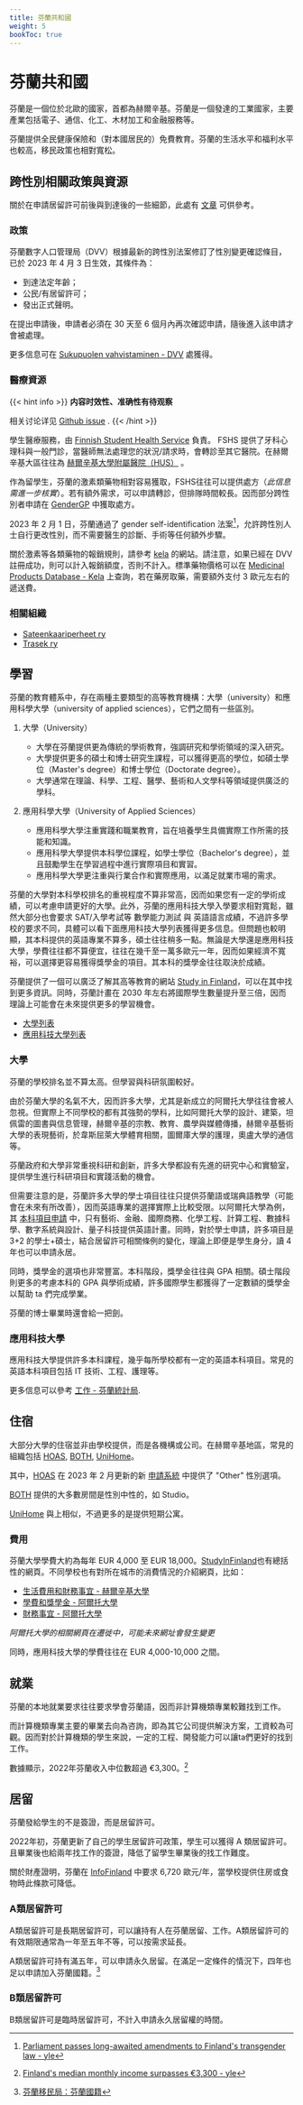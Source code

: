 ```yaml
---
title: 芬蘭共和國
weight: 5
bookToc: true
---
```


# 芬蘭共和國

芬蘭是一個位於北歐的國家，首都為赫爾辛基。芬蘭是一個發達的工業國家，主要產業包括電子、通信、化工、木材加工和金融服務等。

芬蘭提供全民健康保險和（對本國居民的）免費教育。芬蘭的生活水平和福利水平也較高，移民政策也相對寬松。

## 跨性別相關政策與資源

關於在申請居留許可前後與到達後的一些細節，此處有 [文章](/zh-hant/posts/starter-package-finland/) 可供參考。

### 政策

芬蘭數字人口管理局（DVV）根據最新的跨性別法案修訂了性別變更確認條目，已於 2023 年 4 月 3 日生效，其條件為：

- 到達法定年齡；
- 公民/有居留許可；
- 發出正式聲明。

在提出申請後，申請者必須在 30 天至 6 個月內再次確認申請，隨後進入該申請才會被處理。

更多信息可在 [Sukupuolen vahvistaminen - DVV](https://dvv.fi/sukupuolen-vahvistaminen) 處獲得。

### 醫療資源

{{< hint info >}}
**内容时效性、准确性有待观察**

相关讨论详见 [Github issue](https://github.com/one-among-us/TransAcademicUniGuide/issues/2) .
{{< /hint >}}

學生醫療服務，由 [Finnish Student Health Service](https://www.yths.fi/en/frontpage/) 負責。 FSHS 提供了牙科心理科與一般門診，當醫師無法處理您的狀況/請求時，會轉診至其它醫院。在赫爾辛基大區往往為 [赫爾辛基大學附屬醫院（HUS）](https://www.hus.fi/en) 。

作為留學生，芬蘭的激素類藥物相對容易獲取，FSHS往往可以提供處方（*此信息需進一步核實*）。若有額外需求，可以申請轉診，但排隊時間較長。因而部分跨性別者申請在 [GenderGP](../#gendergp) 中獲取處方。

2023 年 2 月 1 日，芬蘭通過了 gender self-identification 法案[^3]，允許跨性別人士自行更改性別，而不需要醫生的診斷、手術等任何額外步驟。

關於激素等各類藥物的報銷規則，請參考 [kela](https://www.kela.fi/medicine-expenses) 的網站。請注意，如果已經在 DVV 註冊成功，則可以計入報銷額度，否則不計入。標準藥物價格可以在 [Medicinal Products Database - Kela](https://asiointi.kela.fi/laakekys_app/LaakekysApplication?kieli=en) 上查詢，若在藥房取藥，需要額外支付 3 歐元左右的遞送費。

### 相關組織

- [Sateenkaariperheet ry](https://sateenkaariperheet.fi/)
- [Trasek ry](https://trasek.fi/)

## 學習

芬蘭的教育體系中，存在兩種主要類型的高等教育機構：大學（university）和應用科學大學（university of applied sciences），它們之間有一些區別。

1. 大學（University）
   - 大學在芬蘭提供更為傳統的學術教育，強調研究和學術領域的深入研究。
   - 大學提供更多的碩士和博士研究生課程，可以獲得更高的學位，如碩士學位（Master's degree）和博士學位（Doctorate degree）。
   - 大學通常在理論、科學、工程、醫學、藝術和人文學科等領域提供廣泛的學科。

2. 應用科學大學（University of Applied Sciences）
   - 應用科學大學注重實踐和職業教育，旨在培養學生具備實際工作所需的技能和知識。
   - 應用科學大學提供本科學位課程，如學士學位（Bachelor's degree），並且鼓勵學生在學習過程中進行實際項目和實習。
   - 應用科學大學更注重與行業合作和實際應用，以滿足就業市場的需求。

芬蘭的大學對本科學校排名的重視程度不算非常高，因而如果您有一定的學術成績，可以考慮申請更好的大學。此外，芬蘭的應用科技大學入學要求相對寬鬆，雖然大部分也會要求 SAT/入學考試等 數學能力測試 與 英語語言成績，不過許多學校的要求不同，具體可以看下面應用科技大學列表獲得更多信息。但問題也較明顯，其本科提供的英語專業不算多，碩士往往稍多一點。無論是大學還是應用科技大學，學費往往都不算便宜，往往在幾千至一萬多歐元一年，因而如果經濟不寬裕，可以選擇更容易獲得獎學金的項目。其本科的獎學金往往取決於成績。

芬蘭提供了一個可以廣泛了解其高等教育的網站 [Study in Finland](https://www.studyinfinland.fi/)，可以在其中找到更多資訊。同時，芬蘭計畫在 2030 年左右將國際學生數量提升至三倍，因而理論上可能會在未來提供更多的學習機會。

- [大學列表](https://okm.fi/en/universities)
- [應用科技大學列表](https://okm.fi/en/universities-of-applied-sciences)

### 大學

芬蘭的學校排名並不算太高。但學習與科研氛圍較好。

由於芬蘭大學的名氣不大，因而許多大學，尤其是新成立的阿爾托大學往往會被人忽視。但實際上不同學校的都有其強勢的學科，比如阿爾托大學的設計、建築，坦佩雷的圖書與信息管理，赫爾辛基的宗教、教育、農學與媒體傳播，赫爾辛基藝術大學的表現藝術，於韋斯屈萊大學體育相關，圖爾庫大學的護理，奧盧大學的通信等。

芬蘭政府和大學非常重視科研和創新，許多大學都設有先進的研究中心和實驗室，提供學生進行科研項目和實踐活動的機會。

但需要注意的是，芬蘭許多大學的學士項目往往只提供芬蘭語或瑞典語教學（可能會在未來有所改善），因而英語專業的選擇實際上比較受限。以阿爾托大學為例，其 [本科項目申請](https://www.aalto.fi/en/admission-services/applying-to-bachelors-programmes) 中，只有藝術、金融、國際商務、化學工程、計算工程、數據科學、數字系統與設計、量子科技提供英語計畫。同時，對於學士申請，許多項目是 3+2 的學士+碩士，結合居留許可相關條例的變化，理論上即便是學生身分，讀 4 年也可以申請永居。

同時，獎學金的選項也非常豐富。本科階段，獎學金往往與 GPA 相關。碩士階段則更多的考慮本科的 GPA 與學術成績，許多國際學生都獲得了一定數額的獎學金以幫助 ta 們完成學業。

芬蘭的博士畢業時還會給一把劍。

### 應用科技大學

應用科技大學提供許多本科課程，幾乎每所學校都有一定的英語本科項目。常見的英語本科項目包括 IT 技術、工程、護理等。

更多信息可以參考 [工作 - 芬蘭統計局](https://www.stat.fi/tilasto/tyokay).

## 住宿

大部分大學的住宿並非由學校提供，而是各機構或公司。在赫爾辛基地區，常見的組織包括 [HOAS](https://www.hoas.fi/en/), [BOTH](https://bothxhome.fi/en/), [UniHome](https://unihome.fi/en/home)。

其中，[HOAS](https://www.hoas.fi/en/) 在 2023 年 2 月更新的新 [申請系統](https://application.hoas.fi/) 中提供了 "Other" 性別選項。

[BOTH](https://bothxhome.fi/en/) 提供的大多數房間是性別中性的，如 Studio。

[UniHome](https://unihome.fi/en/home) 與上相似，不過更多的是提供短期公寓。

### 費用

芬蘭大學學費大約為每年 EUR 4,000 至 EUR 18,000。[StudyInFinland](https://www.studyinfinland.fi/admissions/fees-and-costs)也有總括性的網頁。不同學校也有對所在城市的消費情況的介紹網頁，比如：
- [生活費用和財務事宜 - 赫爾辛基大學](https://www.helsinki.fi/en/admissions-and-education/international-students/student-life-helsinki/cost-living-and-financial-matters)
- [學費和獎學金 - 阿爾托大學](https://into.aalto.fi/display/enopisk/Tuition+fees+and+scholarships)
- [財務事宜 - 阿爾托大學](https://into.aalto.fi/display/enopisk/Financial+matters)

*阿爾托大學的相關網頁在遷徙中，可能未來網址會發生變更*

同時，應用科技大學的學費往往在 EUR 4,000-10,000 之間。

## 就業

芬蘭的本地就業要求往往要求學會芬蘭語，因而非計算機類專業較難找到工作。

而計算機類專業主要的畢業去向為咨詢，即為其它公司提供解決方案，工資較為可觀。因而對於計算機類的學生來說，一定的工程、開發能力可以讓ta們更好的找到工作。

數據顯示，2022年芬蘭收入中位數超過 €3,300。[^2]

## 居留

芬蘭發給學生的不是簽證，而是居留許可。

2022年初，芬蘭更新了自己的學生居留許可政策，學生可以獲得 A 類居留許可。且畢業後也給兩年找工作的簽證，降低了留學生畢業後的找工作難度。

關於財產證明，芬蘭在 [InfoFinland](https://www.infofinland.fi/zh/moving-to-finland/non-eu-citizens/study-in-finland) 中要求 6,720 歐元/年，當學校提供住房或食物時此條款可降低。

### A類居留許可

A類居留許可是長期居留許可，可以讓持有人在芬蘭居留、工作。A類居留許可的有效期限通常為一年至五年不等，可以按需求延長。

A類居留許可持有滿五年，可以申請永久居留。在滿足一定條件的情況下，四年也足以申請加入芬蘭國籍。[^1]

### B類居留許可

B類居留許可是臨時居留許可，不計入申請永久居留權的時間。


[^1]: [芬蘭移民局：芬蘭國籍](https://migri.fi/en/faq-finnish-citizenship)
[^2]: [Finland's median monthly income surpasses €3,300 - yle](https://yle.fi/a/3-12647702)
[^3]: [Parliament passes long-awaited amendments to Finland's transgender law - yle](https://yle.fi/a/74-20015866)
[^4]: [Law change to “level up Finland’s competitiveness” - thepienews](https://thepienews.com/news/finland-law-amendment/)